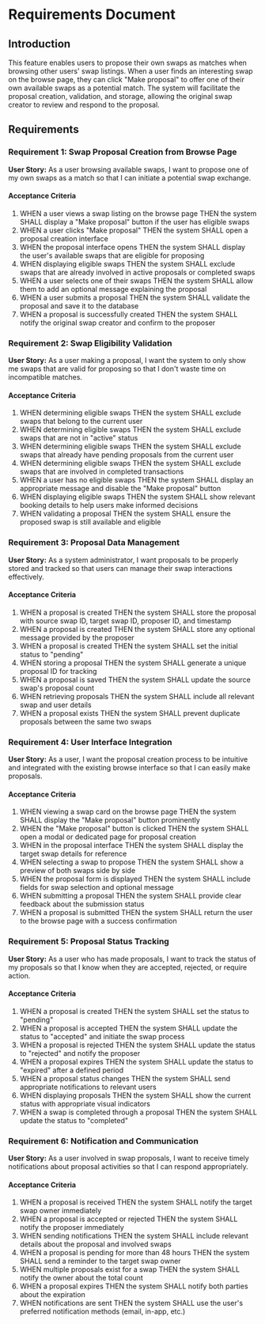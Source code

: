 # Requirements Document

## Introduction

This feature enables users to propose their own swaps as matches when browsing other users' swap listings. When a user finds an interesting swap on the browse page, they can click "Make proposal" to offer one of their own available swaps as a potential match. The system will facilitate the proposal creation, validation, and storage, allowing the original swap creator to review and respond to the proposal.

## Requirements

### Requirement 1: Swap Proposal Creation from Browse Page

**User Story:** As a user browsing available swaps, I want to propose one of my own swaps as a match so that I can initiate a potential swap exchange.

#### Acceptance Criteria

1. WHEN a user views a swap listing on the browse page THEN the system SHALL display a "Make proposal" button if the user has eligible swaps
2. WHEN a user clicks "Make proposal" THEN the system SHALL open a proposal creation interface
3. WHEN the proposal interface opens THEN the system SHALL display the user's available swaps that are eligible for proposing
4. WHEN displaying eligible swaps THEN the system SHALL exclude swaps that are already involved in active proposals or completed swaps
5. WHEN a user selects one of their swaps THEN the system SHALL allow them to add an optional message explaining the proposal
6. WHEN a user submits a proposal THEN the system SHALL validate the proposal and save it to the database
7. WHEN a proposal is successfully created THEN the system SHALL notify the original swap creator and confirm to the proposer

### Requirement 2: Swap Eligibility Validation

**User Story:** As a user making a proposal, I want the system to only show me swaps that are valid for proposing so that I don't waste time on incompatible matches.

#### Acceptance Criteria

1. WHEN determining eligible swaps THEN the system SHALL exclude swaps that belong to the current user
2. WHEN determining eligible swaps THEN the system SHALL exclude swaps that are not in "active" status
3. WHEN determining eligible swaps THEN the system SHALL exclude swaps that already have pending proposals from the current user
4. WHEN determining eligible swaps THEN the system SHALL exclude swaps that are involved in completed transactions
5. WHEN a user has no eligible swaps THEN the system SHALL display an appropriate message and disable the "Make proposal" button
6. WHEN displaying eligible swaps THEN the system SHALL show relevant booking details to help users make informed decisions
7. WHEN validating a proposal THEN the system SHALL ensure the proposed swap is still available and eligible

### Requirement 3: Proposal Data Management

**User Story:** As a system administrator, I want proposals to be properly stored and tracked so that users can manage their swap interactions effectively.

#### Acceptance Criteria

1. WHEN a proposal is created THEN the system SHALL store the proposal with source swap ID, target swap ID, proposer ID, and timestamp
2. WHEN a proposal is created THEN the system SHALL store any optional message provided by the proposer
3. WHEN a proposal is created THEN the system SHALL set the initial status to "pending"
4. WHEN storing a proposal THEN the system SHALL generate a unique proposal ID for tracking
5. WHEN a proposal is saved THEN the system SHALL update the source swap's proposal count
6. WHEN retrieving proposals THEN the system SHALL include all relevant swap and user details
7. WHEN a proposal exists THEN the system SHALL prevent duplicate proposals between the same two swaps

### Requirement 4: User Interface Integration

**User Story:** As a user, I want the proposal creation process to be intuitive and integrated with the existing browse interface so that I can easily make proposals.

#### Acceptance Criteria

1. WHEN viewing a swap card on the browse page THEN the system SHALL display the "Make proposal" button prominently
2. WHEN the "Make proposal" button is clicked THEN the system SHALL open a modal or dedicated page for proposal creation
3. WHEN in the proposal interface THEN the system SHALL display the target swap details for reference
4. WHEN selecting a swap to propose THEN the system SHALL show a preview of both swaps side by side
5. WHEN the proposal form is displayed THEN the system SHALL include fields for swap selection and optional message
6. WHEN submitting a proposal THEN the system SHALL provide clear feedback about the submission status
7. WHEN a proposal is submitted THEN the system SHALL return the user to the browse page with a success confirmation

### Requirement 5: Proposal Status Tracking

**User Story:** As a user who has made proposals, I want to track the status of my proposals so that I know when they are accepted, rejected, or require action.

#### Acceptance Criteria

1. WHEN a proposal is created THEN the system SHALL set the status to "pending"
2. WHEN a proposal is accepted THEN the system SHALL update the status to "accepted" and initiate the swap process
3. WHEN a proposal is rejected THEN the system SHALL update the status to "rejected" and notify the proposer
4. WHEN a proposal expires THEN the system SHALL update the status to "expired" after a defined period
5. WHEN a proposal status changes THEN the system SHALL send appropriate notifications to relevant users
6. WHEN displaying proposals THEN the system SHALL show the current status with appropriate visual indicators
7. WHEN a swap is completed through a proposal THEN the system SHALL update the status to "completed"

### Requirement 6: Notification and Communication

**User Story:** As a user involved in swap proposals, I want to receive timely notifications about proposal activities so that I can respond appropriately.

#### Acceptance Criteria

1. WHEN a proposal is received THEN the system SHALL notify the target swap owner immediately
2. WHEN a proposal is accepted or rejected THEN the system SHALL notify the proposer immediately
3. WHEN sending notifications THEN the system SHALL include relevant details about the proposal and involved swaps
4. WHEN a proposal is pending for more than 48 hours THEN the system SHALL send a reminder to the target swap owner
5. WHEN multiple proposals exist for a swap THEN the system SHALL notify the owner about the total count
6. WHEN a proposal expires THEN the system SHALL notify both parties about the expiration
7. WHEN notifications are sent THEN the system SHALL use the user's preferred notification methods (email, in-app, etc.)